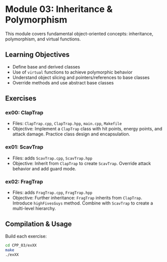 # Module 03: Inheritance & Polymorphism

This module covers fundamental object-oriented concepts: inheritance, polymorphism, and virtual functions.

## Learning Objectives

- Define base and derived classes
- Use of `virtual` functions to achieve polymorphic behavior
- Understand object slicing and pointers/references to base classes
- Override methods and use abstract base classes

## Exercises

### ex00: ClapTrap
- Files: `ClapTrap.cpp`, `ClapTrap.hpp`, `main.cpp`, `Makefile`
- Objective: Implement a `ClapTrap` class with hit points, energy points, and attack damage. Practice class design and encapsulation.

### ex01: ScavTrap
- Files: adds `ScavTrap.cpp`, `ScavTrap.hpp`
- Objective: Inherit from `ClapTrap` to create `ScavTrap`. Override attack behavior and add guard mode.

### ex02: FragTrap
- Files: adds `FragTrap.cpp`, `FragTrap.hpp`
- Objective: Further inheritance: `FragTrap` inherits from `ClapTrap`. Introduce `highFivesGuys` method. Combine with `ScavTrap` to create a multi-level hierarchy.

## Compilation & Usage

Build each exercise:

```bash
cd CPP_03/exXX
make
./exXX
```
